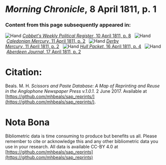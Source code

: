 # *Morning Chronicle*, 8 April 1811, p. 1  
  
### Content from this page subsequently appeared in:  
![Hand](http://scissorsandpaste.net/wp-content/uploads/2017/06/smallhandpointer.png) [*Cobbet's Weekly Political Register*, 10 April 1811, p. 8](https://mhbeals.github.io/sap_html/Cobbet's-Weekly-Political-Register/Cobbet's-Weekly-Political-Register-10-April-1811-p-8)  
![Hand](http://scissorsandpaste.net/wp-content/uploads/2017/06/smallhandpointer.png) [*Caledonian Mercury*, 11 April 1811, p. 2](https://mhbeals.github.io/sap_html/Caledonian-Mercury/Caledonian-Mercury-11-April-1811-p-2)  
![Hand](http://scissorsandpaste.net/wp-content/uploads/2017/06/smallhandpointer.png) [*Derby Mercury*, 11 April 1811, p. 2](https://mhbeals.github.io/sap_html/Derby-Mercury/Derby-Mercury-11-April-1811-p-2)  
![Hand](http://scissorsandpaste.net/wp-content/uploads/2017/06/smallhandpointer.png) [*Hull Packet*, 16 April 1811, p. 4](https://mhbeals.github.io/sap_html/Hull-Packet/Hull-Packet-16-April-1811-p-4)  
![Hand](http://scissorsandpaste.net/wp-content/uploads/2017/06/smallhandpointer.png) [*Aberdeen Journal*, 17 April 1811, p. 2](https://mhbeals.github.io/sap_html/Aberdeen-Journal/Aberdeen-Journal-17-April-1811-p-2)  


# Citation: 

Beals. M. H. *Scissors and Paste Database: A Map of Reprinting and Reuse in the Anglophone Newspaper Press v.1.0.1.* 2 June 2017. Available at [https://github.com/mhbeals/sap_reprints/](https://github.com/mhbeals/sap_reprints/). 

# Nota Bona

Bibliometric data is time consuming to produce but benefits us all. Please remember to cite or acknowledge this and any other bibliometric data you use in your research. All data is available CC-BY 4.0 at [https://github.com/mhbeals/sap_reprints](https://github.com/mhbeals/sap_reprints)
